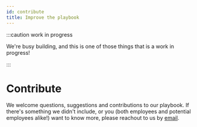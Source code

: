 ```yaml
---
id: contribute
title: Improve the playbook
---
```


:::caution work in progress

We're busy building, and this is one of those things that is a work in progress!

:::

# Contribute

We welcome questions, suggestions and contributions to our playbook. If there's something we didn't include, or you (both employees and potential employees alike!) want to know more, please reachout to us by [email][email].

<!--References-->

[email]: mailto:careers@openline.ai